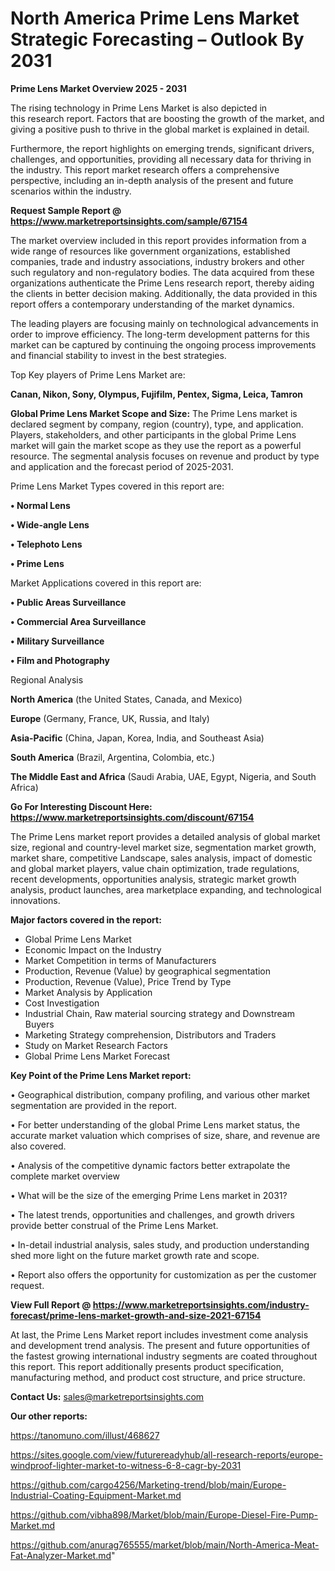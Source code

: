 # North America Prime Lens Market Strategic Forecasting – Outlook By 2031

<Strong> Prime Lens Market Overview 2025 - 2031</strong>

The rising technology in Prime Lens Market is also depicted in this research report. Factors that are boosting the growth of the market, and giving a positive push to thrive in the global market is explained in detail.

Furthermore, the report highlights on emerging trends, significant drivers, challenges, and opportunities, providing all necessary data for thriving in the industry. This report market research offers a comprehensive perspective, including an in-depth analysis of the present and future scenarios within the industry.

<strong>Request Sample Report @ <a href=https://www.marketreportsinsights.com/sample/67154>https://www.marketreportsinsights.com/sample/67154</a></strong>

The market overview included in this report provides information from a wide range of resources like government organizations, established companies, trade and industry associations, industry brokers and other such regulatory and non-regulatory bodies. The data acquired from these organizations authenticate the Prime Lens research report, thereby aiding the clients in better decision making. Additionally, the data provided in this report offers a contemporary understanding of the market dynamics.

The leading players are focusing mainly on technological advancements in order to improve efficiency. The long-term development patterns for this market can be captured by continuing the ongoing process improvements and financial stability to invest in the best strategies.

Top Key players of Prime Lens Market are:

<strong>Canan, Nikon, Sony, Olympus, Fujifilm, Pentex, Sigma, Leica, Tamron</strong>

<strong><b>Global Prime Lens Market Scope and Size:</b></strong>
The Prime Lens market is declared segment by company, region (country), type, and application. Players, stakeholders, and other participants in the global Prime Lens market will gain the market scope as they use the report as a powerful resource. The segmental analysis focuses on revenue and product by type and application and the forecast period of 2025-2031.

Prime Lens Market Types covered in this report are:

<strong>• Normal Lens

• Wide-angle Lens

• Telephoto Lens

• Prime Lens</strong>

Market Applications covered in this report are:

<strong>• Public Areas Surveillance

• Commercial Area Surveillance

• Military Surveillance

• Film and Photography</strong> 

Regional Analysis

<strong>North America</strong> (the United States, Canada, and Mexico)

<strong>Europe</strong> (Germany, France, UK, Russia, and Italy)

<strong>Asia-Pacific</strong> (China, Japan, Korea, India, and Southeast Asia)

<strong>South America</strong> (Brazil, Argentina, Colombia, etc.)

<strong>The Middle East and Africa</strong> (Saudi Arabia, UAE, Egypt, Nigeria, and South Africa)

<strong>Go For Interesting Discount Here: <a href=https://www.marketreportsinsights.com/discount/67154>https://www.marketreportsinsights.com/discount/67154</a></strong>

The Prime Lens market report provides a detailed analysis of global market size, regional and country-level market size, segmentation market growth, market share, competitive Landscape, sales analysis, impact of domestic and global market players, value chain optimization, trade regulations, recent developments, opportunities analysis, strategic market growth analysis, product launches, area marketplace expanding, and technological innovations.

<strong><b>Major factors covered in the report:</b></strong>
<ul>
  <li>Global Prime Lens Market </li>
  <li>Economic Impact on the Industry</li>
  <li>Market Competition in terms of Manufacturers</li>
  <li>Production, Revenue (Value) by geographical segmentation</li>
  <li>Production, Revenue (Value), Price Trend by Type</li>
  <li>Market Analysis by Application</li>
  <li>Cost Investigation</li>
  <li>Industrial Chain, Raw material sourcing strategy and Downstream Buyers</li>
  <li>Marketing Strategy comprehension, Distributors and Traders</li>
  <li>Study on Market Research Factors</li>
  <li>Global Prime Lens Market Forecast</li>
</ul>

<strong><b>Key Point of the Prime Lens Market report:</b></strong>

• Geographical distribution, company profiling, and various other market segmentation are provided in the report.

• For better understanding of the global Prime Lens market status, the accurate market valuation which comprises of size, share, and revenue are also covered.

• Analysis of the competitive dynamic factors better extrapolate the complete market overview

• What will be the size of the emerging Prime Lens market in 2031?

• The latest trends, opportunities and challenges, and growth drivers provide better construal of the Prime Lens Market.

• In-detail industrial analysis, sales study, and production understanding shed more light on the future market growth rate and scope.

• Report also offers the opportunity for customization as per the customer request.

<strong><b>View Full Report @ <a href=https://www.marketreportsinsights.com/industry-forecast/prime-lens-market-growth-and-size-2021-67154>https://www.marketreportsinsights.com/industry-forecast/prime-lens-market-growth-and-size-2021-67154</a></b></strong>


At last, the Prime Lens Market report includes investment come analysis and development trend analysis. The present and future opportunities of the fastest growing international industry segments are coated throughout this report. This report additionally presents product specification, manufacturing method, and product cost structure, and price structure.

<strong>Contact Us:</strong>
sales@marketreportsinsights.com

<strong>Our other reports:</strong>

<a href=https://tanomuno.com/illust/468627>https://tanomuno.com/illust/468627</a>

<a href=https://sites.google.com/view/futurereadyhub/all-research-reports/europe-windproof-lighter-market-to-witness-6-8-cagr-by-2031>https://sites.google.com/view/futurereadyhub/all-research-reports/europe-windproof-lighter-market-to-witness-6-8-cagr-by-2031</a>

<a href=https://github.com/cargo4256/Marketing-trend/blob/main/Europe-Industrial-Coating-Equipment-Market.md>https://github.com/cargo4256/Marketing-trend/blob/main/Europe-Industrial-Coating-Equipment-Market.md</a>

<a href=https://github.com/vibha898/Market/blob/main/Europe-Diesel-Fire-Pump-Market.md>https://github.com/vibha898/Market/blob/main/Europe-Diesel-Fire-Pump-Market.md</a>

<a href=https://github.com/anurag765555/market/blob/main/North-America-Meat-Fat-Analyzer-Market.md>https://github.com/anurag765555/market/blob/main/North-America-Meat-Fat-Analyzer-Market.md</a>"
